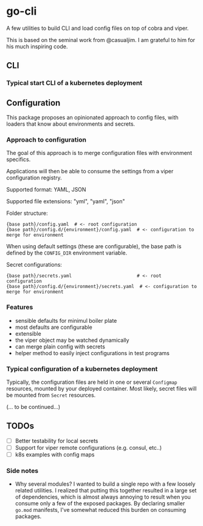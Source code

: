 # go-cli

A few utilities to build CLI and load config files on top of cobra and viper.

This is based on the seminal work from @casualjim. I am grateful to him for his much inspiring code.

## CLI

### Typical start CLI of a kubernetes deployment

## Configuration

This package proposes an opinionated approach to config files, with loaders that know about environments and secrets.

### Approach to configuration

The goal of this approach is to merge configuration files with environment specifics.

Applications will then be able to consume the settings from a viper configuration registry.

Supported format: YAML, JSON

Supported file extensions: "yml", "yaml", "json"

Folder structure:
```
{base path}/config.yaml  # <- root configuration
{base path}/config.d/{environment}/config.yaml  # <- configuration to merge for environment
```

When using default settings (these are configurable), the base path is defined by the `CONFIG_DIR` environment variable.

Secret configurations:
```
{base path}/secrets.yaml                        # <- root configuration
{base path}/config.d/{environment}/secrets.yaml  # <- configuration to merge for environment
```

### Features

* sensible defaults for minimul boiler plate
* most defaults are configurable
* extensible
* the viper object may be watched dynamically
* can merge plain config with secrets
* helper method to easily inject configurations in test programs

### Typical configuration of a kubernetes deployment

Typically, the configuration files are held in one or several `Configmap` resources, mounted by your deployed container.
Most likely, secret files will be mounted from `Secret` resources.

(... to be continued...)

## TODOs

* [ ] Better testability for local secrets
* [ ] Support for viper remote configurations (e.g. consul, etc..)
* [ ] k8s examples with config maps

### Side notes

* Why several modules?
  I wanted to build a single repo with a few loosely related utilities. 
  I realized that putting this together resulted in a large set of dependencies,
  which is almost always annoying to result when you consume only a few of the exposed packages.
  By declaring smaller `go.mod` manifests, I've somewhat reduced this burden on consuming packages.
